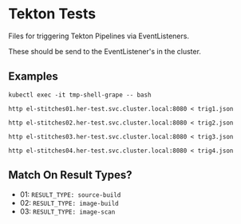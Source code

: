 # Tekton Tests

Files for triggering Tekton Pipelines via EventListeners.

These should be send to the EventListener's in the cluster.

## Examples

```shell
kubectl exec -it tmp-shell-grape -- bash
```

```shell
http el-stitches01.her-test.svc.cluster.local:8080 < trig1.json
```

```shell
http el-stitches02.her-test.svc.cluster.local:8080 < trig2.json
```

```shell
http el-stitches03.her-test.svc.cluster.local:8080 < trig3.json
```

```shell
http el-stitches04.her-test.svc.cluster.local:8080 < trig4.json
```

## Match On Result Types?

* 01: `RESULT_TYPE: source-build`
* 02: `RESULT_TYPE: image-build`
* 03: `RESULT_TYPE: image-scan`
